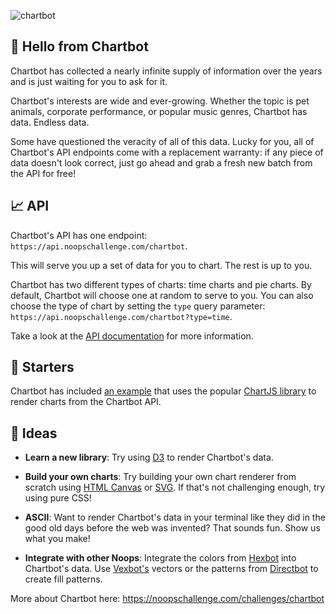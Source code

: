 ![chartbot](https://user-images.githubusercontent.com/212941/60475269-61368300-9c2b-11e9-8160-e593c46890e0.png)

## 👋 Hello from Chartbot

Chartbot has collected a nearly infinite supply of information over the years and is just waiting for you to ask for it.

Chartbot's interests are wide and ever-growing.  Whether the topic is pet animals, corporate performance, or popular music genres, Chartbot has data. Endless data.

Some have questioned the veracity of all of this data. Lucky for you, all of Chartbot's API endpoints come with a replacement warranty: if any piece of data doesn't look correct, just go ahead and grab a fresh new batch from the API for free!

## 📈 API

Chartbot's API has one endpoint: `https://api.noopschallenge.com/chartbot`.

This will serve you up a set of data for you to chart. The rest is up to you.

Chartbot has two different types of charts: time charts and pie charts. By default, Chartbot will choose one at random to serve to you. You can also choose the type of chart by setting the `type` query parameter: `https://api.noopschallenge.com/chartbot?type=time`.

Take a look at the [API documentation](./API.md) for more information.

## 🚦 Starters

Chartbot has included [an example](./starter/index.html) that uses the popular [ChartJS library](https://chartjs.org) to render charts from the Chartbot API.

## 🔆 Ideas

- **Learn a new library**: Try using [D3](https://d3js.org/) to render Chartbot's data.

- **Build your own charts**: Try building your own chart renderer from scratch using [HTML Canvas](https://developer.mozilla.org/en-US/docs/Web/API/Canvas_API) or [SVG](https://developer.mozilla.org/en-US/docs/Web/SVG). If that's not challenging enough, try using pure CSS!

- **ASCII**: Want to render Chartbot's data in your terminal like they did in the good old days before the web was invented? That sounds fun. Show us what you make!

- **Integrate with other Noops**: Integrate the colors from [Hexbot](https://noopschallenge.com/challenges/hexbot) into Chartbot's data. Use [Vexbot's](https://noopschallenge.com/challenges/vexbot) vectors or the patterns from [Directbot](https://noopschallenge.com/challenges/directbot) to create fill patterns.

More about Chartbot here: https://noopschallenge.com/challenges/chartbot
